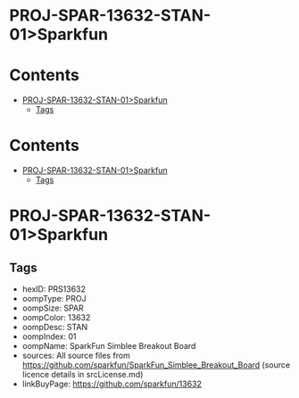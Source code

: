 
PROJ-SPAR-13632-STAN-01>Sparkfun
================================

Contents
========

* [PROJ-SPAR-13632-STAN-01>Sparkfun](#proj-spar-13632-stan-01sparkfun)
	* [Tags](#tags)

Contents
========

* [PROJ-SPAR-13632-STAN-01>Sparkfun](#proj-spar-13632-stan-01sparkfun)
	* [Tags](#tags)

# PROJ-SPAR-13632-STAN-01>Sparkfun

## Tags

- hexID: PRS13632
- oompType: PROJ
- oompSize: SPAR
- oompColor: 13632
- oompDesc: STAN
- oompIndex: 01
- oompName: SparkFun Simblee Breakout Board
- sources: All source files from https://github.com/sparkfun/SparkFun_Simblee_Breakout_Board (source licence details in srcLicense.md)
- linkBuyPage: https://github.com/sparkfun/13632
